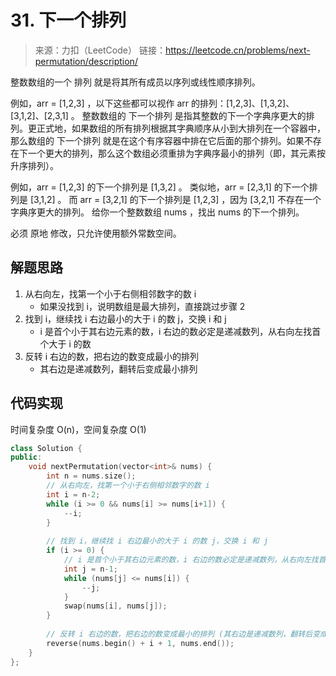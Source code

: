 ﻿# 31. 下一个排列
> 来源：力扣（LeetCode）
链接：https://leetcode.cn/problems/next-permutation/description/

整数数组的一个 排列  就是将其所有成员以序列或线性顺序排列。

例如，arr = [1,2,3] ，以下这些都可以视作 arr 的排列：[1,2,3]、[1,3,2]、[3,1,2]、[2,3,1] 。
整数数组的 下一个排列 是指其整数的下一个字典序更大的排列。更正式地，如果数组的所有排列根据其字典顺序从小到大排列在一个容器中，那么数组的 下一个排列 就是在这个有序容器中排在它后面的那个排列。如果不存在下一个更大的排列，那么这个数组必须重排为字典序最小的排列（即，其元素按升序排列）。

例如，arr = [1,2,3] 的下一个排列是 [1,3,2] 。
类似地，arr = [2,3,1] 的下一个排列是 [3,1,2] 。
而 arr = [3,2,1] 的下一个排列是 [1,2,3] ，因为 [3,2,1] 不存在一个字典序更大的排列。
给你一个整数数组 nums ，找出 nums 的下一个排列。

必须 原地 修改，只允许使用额外常数空间。

## 解题思路
1.  从右向左，找第一个小于右侧相邻数字的数 i
    - 如果没找到 i，说明数组是最大排列，直接跳过步骤 2 
2. 找到 i，继续找 i 右边最小的大于 i 的数 j，交换 i 和 j
    - i 是首个小于其右边元素的数，i 右边的数必定是递减数列，从右向左找首个大于 i 的数
3. 反转 i 右边的数，把右边的数变成最小的排列
    - 其右边是递减数列，翻转后变成最小排列

## 代码实现
时间复杂度 O(n)，空间复杂度 O(1)
```cpp
class Solution {
public:
    void nextPermutation(vector<int>& nums) {
        int n = nums.size();
        // 从右向左，找第一个小于右侧相邻数字的数 i
        int i = n-2;
        while (i >= 0 && nums[i] >= nums[i+1]) {
            --i;
        }
        
        // 找到 i，继续找 i 右边最小的大于 i 的数 j，交换 i 和 j
        if (i >= 0) {
            // i 是首个小于其右边元素的数，i 右边的数必定是递减数列，从右向左找首个大于 i 的数
            int j = n-1; 
            while (nums[j] <= nums[i]) {
                --j;
            }
            swap(nums[i], nums[j]);
        }
        
        // 反转 i 右边的数，把右边的数变成最小的排列 (其右边是递减数列，翻转后变成最小排列)
        reverse(nums.begin() + i + 1, nums.end());
    }
};
```
